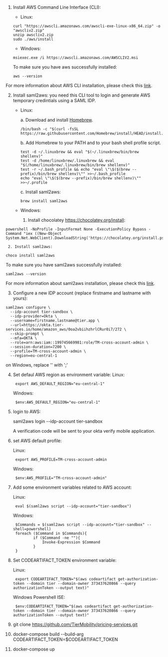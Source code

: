 1. Install AWS Command Line Interface (CLI):
   
   * Linux:
   
   ```
   curl "https://awscli.amazonaws.com/awscli-exe-linux-x86_64.zip" -o "awscliv2.zip"
   unzip awscliv2.zip
   sudo ./aws/install
   ```
	   
   * Windows:
	   
   ```
   msiexec.exe /i https://awscli.amazonaws.com/AWSCLIV2.msi
   ```	
	   
   To make sure you have aws successfully installed:	  
   ```
   aws --version
   ``` 

For more information about AWS CLI installation, please check this [link](https://docs.aws.amazon.com/cli/latest/userguide/getting-started-install.html).

2. Install saml2aws: you need this CLI tool to login and generate AWS temporary credintials using a SAML IDP.
   
   * Linux:
     
     a. Download and install [Homebrew](https://docs.brew.sh/Homebrew-on-Linux).
        
     ```
     /bin/bash -c "$(curl -fsSL https://raw.githubusercontent.com/Homebrew/install/HEAD/install.sh)"
     ```
        
     b. Add Homebrew to your PATH and to your bash shell profile script.
        
     ```
     test -d ~/.linuxbrew && eval "$(~/.linuxbrew/bin/brew shellenv)"
     test -d /home/linuxbrew/.linuxbrew && eval "$(/home/linuxbrew/.linuxbrew/bin/brew shellenv)"
     test -r ~/.bash_profile && echo "eval \"\$($(brew --prefix)/bin/brew shellenv)\"" >>~/.bash_profile
     echo "eval \"\$($(brew --prefix)/bin/brew shellenv)\"" >>~/.profile
     ```
        
     c. Install saml2aws:  

     ```
     brew install saml2aws
     ```    

   * Windows:
    
     1. Install chocolatey https://chocolatey.org/install:

```
powershell -NoProfile -InputFormat None -ExecutionPolicy Bypass -Command "iex ((New-Object System.Net.WebClient).DownloadString('https://chocolatey.org/install.ps1'))"
```
		
     2. Install saml2aws:
  
```
choco install saml2aws
```

To make sure you have saml2aws successfully installed:	

```
saml2aws --version
```	

For more information about saml2aws installation, please check this [link](https://github.com/Versent/saml2aws).

3. Configure a new IDP account (replace firstname and lastname with yours):

```
saml2aws configure \
  --idp-account tier-sandbox \
  --idp-provider=Okta \
  --username=firstname.lastname@tier.app \
  --url=https://okta.tier-services.io/home/amazon_aws/0oa2vbiihzhrlCRur0i7/272 \
  --skip-prompt \
  --mfa=OKTA \
  --role=arn:aws:iam::199745669981:role/TM-cross-account-admin \
  --session-duration=7200 \
  --profile=TM-cross-account-admin \
  --region=eu-central-1
```

on Windows, replace '\' with ';'


4. Set defaul AWS region as environment variable:
	Linux:

		export AWS_DEFAULT_REGION="eu-central-1"
	
	Windows:
	
		$env:AWS_DEFAULT_REGION="eu-central-1"

5. login to AWS:

	saml2aws login --idp-account tier-sandbox

	A verification code will be sent to your okta verify mobile application.

6. set AWS default profile:
	
	Linux:

		export AWS_PROFILE=TM-cross-account-admin
 	
	Windows:

		$env:AWS_PROFILE="TM-cross-account-admin"

7. Add some environment variables related to AWS account:
	
	Linux:

		eval $(saml2aws script --idp-account="tier-sandbox")
	
	Windows:

		$Commands = $(saml2aws script --idp-account="tier-sandbox" --shell=powershell)
		foreach ($Command in $Commands){
    			if ($Command -ne ""){
        			Invoke-Expression $Command
    			}
		}



8. Set CODEARTIFACT_TOKEN environment variable:
	
	Linux:

		export CODEARTIFACT_TOKEN="$(aws codeartifact get-authorization-token --domain tier --domain-owner 373437620866 --query authorizationToken --output text)"
	
	Windows Powershell ISE:
	
		$env:CODEARTIFACT_TOKEN="$(aws codeartifact get-authorization-token --domain tier --domain-owner 373437620866 --query authorizationToken --output text)"	
	
9. git clone https://github.com/TierMobility/pricing-services.git

10. docker-compose build --build-arg CODEARTIFACT_TOKEN=$CODEARTIFACT_TOKEN

11. docker-compose up
